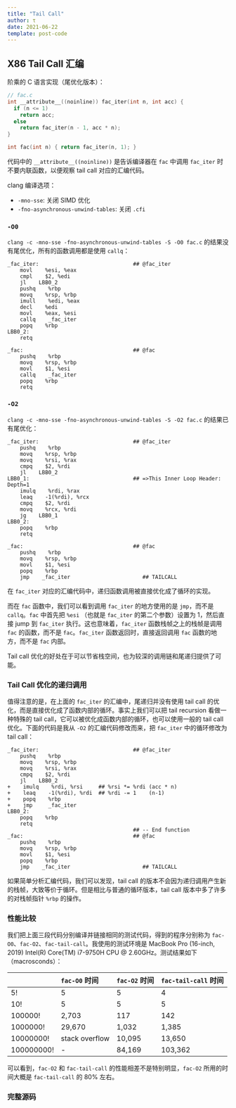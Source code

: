 ```yaml
---
title: "Tail Call"
author: τ
date: 2021-06-22
template: post-code
---
```


## X86 Tail Call 汇编

阶乘的 C 语言实现（尾优化版本）：

```c
// fac.c
int __attribute__((noinline)) fac_iter(int n, int acc) {
  if (n <= 1)
    return acc;
  else
    return fac_iter(n - 1, acc * n);
}

int fac(int n) { return fac_iter(n, 1); }
```

代码中的 `__attribute__((noinline))` 是告诉编译器在 `fac` 中调用 `fac_iter` 时不要内联函数，以便观察 tail call 对应的汇编代码。

 clang 编译选项：

- `-mno-sse`: 关闭 SIMD 优化
- `-fno-asynchronous-unwind-tables`: 关闭 `.cfi`

### `-O0`

`clang -c -mno-sse -fno-asynchronous-unwind-tables -S -O0 fac.c` 的结果没有尾优化，所有的函数调用都是使用 `callq`：

```assembly
_fac_iter:                              ## @fac_iter
    movl    %esi, %eax
    cmpl    $2, %edi
    jl    LBB0_2
    pushq    %rbp
    movq    %rsp, %rbp
    imull    %edi, %eax
    decl    %edi
    movl    %eax, %esi
    callq    _fac_iter
    popq    %rbp
LBB0_2:
    retq

_fac:                                   ## @fac
    pushq    %rbp
    movq    %rsp, %rbp
    movl    $1, %esi
    callq    _fac_iter
    popq    %rbp
    retq
```

### `-O2`

`clang -c -mno-sse -fno-asynchronous-unwind-tables -S -O2 fac.c` 的结果已有尾优化：

```assembly
_fac_iter:                              ## @fac_iter
    pushq    %rbp
    movq    %rsp, %rbp
    movq    %rsi, %rax
    cmpq    $2, %rdi
    jl    LBB0_2
LBB0_1:                                 ## =>This Inner Loop Header: Depth=1
    imulq    %rdi, %rax
    leaq    -1(%rdi), %rcx
    cmpq    $2, %rdi
    movq    %rcx, %rdi
    jg    LBB0_1
LBB0_2:
    popq    %rbp
    retq

_fac:                                   ## @fac
    pushq    %rbp
    movq    %rsp, %rbp
    movl    $1, %esi
    popq    %rbp
    jmp    _fac_iter                       ## TAILCALL
```

在 `fac_iter` 对应的汇编代码中，递归函数调用被直接优化成了循环的实现。

而在 `fac` 函数中，我们可以看到调用 `fac_iter` 的地方使用的是 `jmp`，而不是 `callq`。`fac` 中首先把 `%esi` （也就是 `fac_iter` 的第二个参数）设置为 1，然后直接 jump 到 `fac_iter` 执行。这也意味着，`fac_iter` 函数栈帧之上的栈帧是调用 `fac` 的函数，而不是 `fac`。`fac_iter` 函数返回时，直接返回调用 `fac` 函数的地方，而不是 `fac` 内部。

Tail call 优化的好处在于可以节省栈空间，也为较深的调用链和尾递归提供了可能。

### Tail Call 优化的递归调用

值得注意的是，在上面的 `fac_iter` 的汇编中，尾递归并没有使用 tail call 的优化，而是直接优化成了函数内部的循环。事实上我们可以把 tail recursion 看做一种特殊的 tail call，它可以被优化成函数内部的循环，也可以使用一般的 tail call 优化。下面的代码是我从 `-O2` 的汇编代码修改而来，把 `fac_iter` 中的循环修改为 tail call：

```diff-assembly
_fac_iter:                              ## @fac_iter
    pushq    %rbp
    movq    %rsp, %rbp
    movq    %rsi, %rax
    cmpq    $2, %rdi
    jl    LBB0_2
+    imulq    %rdi, %rsi     ## %rsi *= %rdi (acc * n)
+    leaq    -1(%rdi), %rdi  ## %rdi -= 1    (n-1)
+    popq    %rbp
+    jmp     _fac_iter
LBB0_2:
    popq    %rbp
    retq
                                        ## -- End function
_fac:                                   ## @fac
    pushq    %rbp
    movq    %rsp, %rbp
    movl    $1, %esi
    popq    %rbp
    jmp    _fac_iter                       ## TAILCALL
```

如果简单分析汇编代码，我们可以发现，tail call 的版本不会因为递归调用产生新的栈帧，大致等价于循环。但是相比与普通的循环版本，tail call 版本中多了许多的对栈帧指针 `%rbp` 的操作。

### 性能比较

我们把上面三段代码分别编译并链接相同的测试代码，得到的程序分别称为 `fac-O0`、`fac-O2`、`fac-tail-call`。我使用的测试环境是 MacBook Pro (16-inch, 2019) Intel(R) Core(TM) i7-9750H CPU @ 2.60GHz。测试结果如下（macrosconds）：

|            | `fac-O0` 时间  | `fac-O2` 时间 | `fac-tail-call` 时间 |
| :--------- | :------------- | :------------ | -------------------- |
| 5!         | 5              | 5             | 4                    |
| 10!        | 5              | 5             | 5                    |
| 100000!    | 2,703          | 117           | 142                  |
| 1000000!   | 29,670         | 1,032         | 1,385                |
| 10000000!  | stack overflow | 10,095        | 13,650               |
| 100000000! | -              | 84,169        | 103,362              |

可以看到，`fac-O2` 和 `fac-tail-call` 的性能相差不是特别明显，`fac-O2` 所用的时间大概是 `fac-tail-call` 的 80% 左右。

### 完整源码

<script src="https://gist.github.com/yangtau/8a3046562aeb1567f934e238d49c275a.js"></script>
